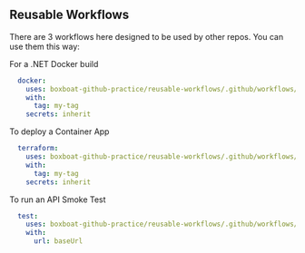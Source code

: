 ## Reusable Workflows

There are 3 workflows here designed to be used by other repos. You can use them this way:

For a .NET Docker build
```yaml
  docker:
    uses: boxboat-github-practice/reusable-workflows/.github/workflows/dotnet-docker.yml@main
    with:
      tag: my-tag
    secrets: inherit
```

To deploy a Container App
```yaml
  terraform:
    uses: boxboat-github-practice/reusable-workflows/.github/workflows/terraform.yml@main
    with:
      tag: my-tag
    secrets: inherit
```

To run an API Smoke Test
```yaml
  test:
    uses: boxboat-github-practice/reusable-workflows/.github/workflows/newman.yml@main
    with:
      url: baseUrl
```
